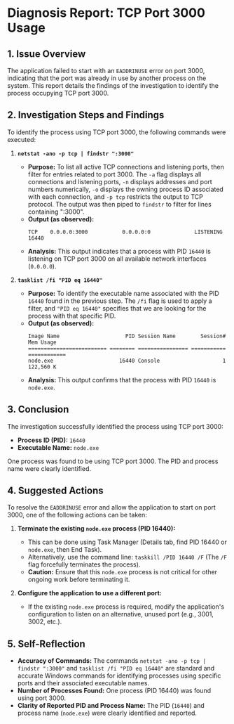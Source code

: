 # Diagnosis Report: TCP Port 3000 Usage

## 1. Issue Overview

The application failed to start with an `EADDRINUSE` error on port 3000, indicating that the port was already in use by another process on the system. This report details the findings of the investigation to identify the process occupying TCP port 3000.

## 2. Investigation Steps and Findings

To identify the process using TCP port 3000, the following commands were executed:

1.  **`netstat -ano -p tcp | findstr ":3000"`**
    *   **Purpose:** To list all active TCP connections and listening ports, then filter for entries related to port 3000. The `-a` flag displays all connections and listening ports, `-n` displays addresses and port numbers numerically, `-o` displays the owning process ID associated with each connection, and `-p tcp` restricts the output to TCP protocol. The output was then piped to `findstr` to filter for lines containing ":3000".
    *   **Output (as observed):**
        ```
        TCP    0.0.0.0:3000           0.0.0.0:0              LISTENING       16440
        ```
    *   **Analysis:** This output indicates that a process with PID `16440` is listening on TCP port 3000 on all available network interfaces (`0.0.0.0`).

2.  **`tasklist /fi "PID eq 16440"`**
    *   **Purpose:** To identify the executable name associated with the PID `16440` found in the previous step. The `/fi` flag is used to apply a filter, and `"PID eq 16440"` specifies that we are looking for the process with that specific PID.
    *   **Output (as observed):**
        ```
        Image Name                     PID Session Name        Session#    Mem Usage
        ========================= ======== ================ =========== ============
        node.exe                     16440 Console                    1    122,560 K
        ```
    *   **Analysis:** This output confirms that the process with PID `16440` is `node.exe`.

## 3. Conclusion

The investigation successfully identified the process using TCP port 3000:

*   **Process ID (PID):** `16440`
*   **Executable Name:** `node.exe`

One process was found to be using TCP port 3000. The PID and process name were clearly identified.

## 4. Suggested Actions

To resolve the `EADDRINUSE` error and allow the application to start on port 3000, one of the following actions can be taken:

1.  **Terminate the existing `node.exe` process (PID 16440):**
    *   This can be done using Task Manager (Details tab, find PID 16440 or `node.exe`, then End Task).
    *   Alternatively, use the command line: `taskkill /PID 16440 /F` (The `/F` flag forcefully terminates the process).
    *   **Caution:** Ensure that this `node.exe` process is not critical for other ongoing work before terminating it.

2.  **Configure the application to use a different port:**
    *   If the existing `node.exe` process is required, modify the application's configuration to listen on an alternative, unused port (e.g., 3001, 3002, etc.).

## 5. Self-Reflection

*   **Accuracy of Commands:** The commands `netstat -ano -p tcp | findstr ":3000"` and `tasklist /fi "PID eq 16440"` are standard and accurate Windows commands for identifying processes using specific ports and their associated executable names.
*   **Number of Processes Found:** One process (PID 16440) was found using port 3000.
*   **Clarity of Reported PID and Process Name:** The PID (`16440`) and process name (`node.exe`) were clearly identified and reported.
